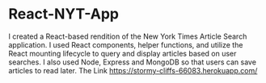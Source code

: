 # React-NYT-App
I created a React-based rendition of the New York Times Article Search application. I used React components, helper functions, and utilize the React mounting lifecycle to query and display articles based on user searches. I also used Node, Express and MongoDB so that users can save articles to read later.  The Link  https://stormy-cliffs-66083.herokuapp.com/
